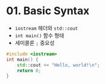 # 01. Basic Syntax

* `iostream` 헤더와 `std::cout`  
* `int main()` 함수 형태  
* 세미콜론 `;` 중요성

```cpp
#include <iostream>
int main() {
    std::cout << "Hello, world!\n";
    return 0;
}
```
